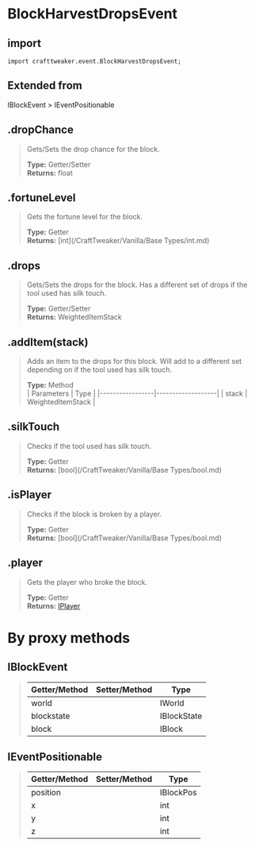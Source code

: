 # BlockHarvestDropsEvent

## import
`import crafttweaker.event.BlockHarvestDropsEvent;`

## Extended from
IBlockEvent > IEventPositionable

## .dropChance
> Gets/Sets the drop chance for the block.
>
> **Type:** Getter/Setter  
> **Returns:** float

## .fortuneLevel
> Gets the fortune level for the block.
>
> **Type:** Getter  
> **Returns:** [int](/CraftTweaker/Vanilla/Base Types/int.md)

## .drops
> Gets/Sets the drops for the block. Has a different set of drops if the tool used has silk touch.
>
> **Type:** Getter/Setter  
> **Returns:** WeightedItemStack

## .addItem(stack)
> Adds an item to the drops for this block. Will add to a different set depending on if the tool used has silk touch.
>
> **Type:** Method  
> | Parameters      | Type              |
> |-----------------|-------------------|
> | stack           | WeightedItemStack |

## .silkTouch
> Checks if the tool used has silk touch. 
>
> **Type:** Getter  
> **Returns:** [bool](/CraftTweaker/Vanilla/Base Types/bool.md)

## .isPlayer
> Checks if the block is broken by a player.
>
> **Type:** Getter  
> **Returns:** [bool](/CraftTweaker/Vanilla/Base Types/bool.md)

## .player
> Gets the player who broke the block.
>
> **Type:** Getter  
> **Returns:** [IPlayer](/CraftTweaker/Vanilla/Player/IPlayer.md)

# By proxy methods

## IBlockEvent
> | Getter/Method   | Setter/Method     | Type                  |
> |-----------------|-------------------|-----------------------|
> | world           |                   | IWorld                |
> | blockstate      |                   | IBlockState           |
> | block           |                   | IBlock                |

## IEventPositionable
> | Getter/Method   | Setter/Method     | Type                  |
> |-----------------|-------------------|-----------------------|
> | position        |                   | IBlockPos             |
> | x               |                   | int                   |
> | y               |                   | int                   |
> | z               |                   | int                   |